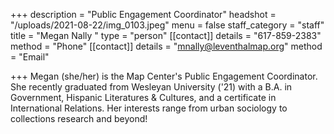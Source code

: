 +++
description = "Public Engagement Coordinator"
headshot = "/uploads/2021-08-22/img_0103.jpeg"
menu = false
staff_category = "staff"
title = "Megan Nally "
type = "person"
[[contact]]
details = "617-859-2383"
method = "Phone"
[[contact]]
details = "mnally@leventhalmap.org"
method = "Email"

+++
Megan (she/her) is the Map Center's Public Engagement Coordinator. She recently graduated from Wesleyan University ('21) with a B.A. in Government, Hispanic Literatures & Cultures, and a certificate in International Relations. Her interests range from urban sociology to collections research and beyond!